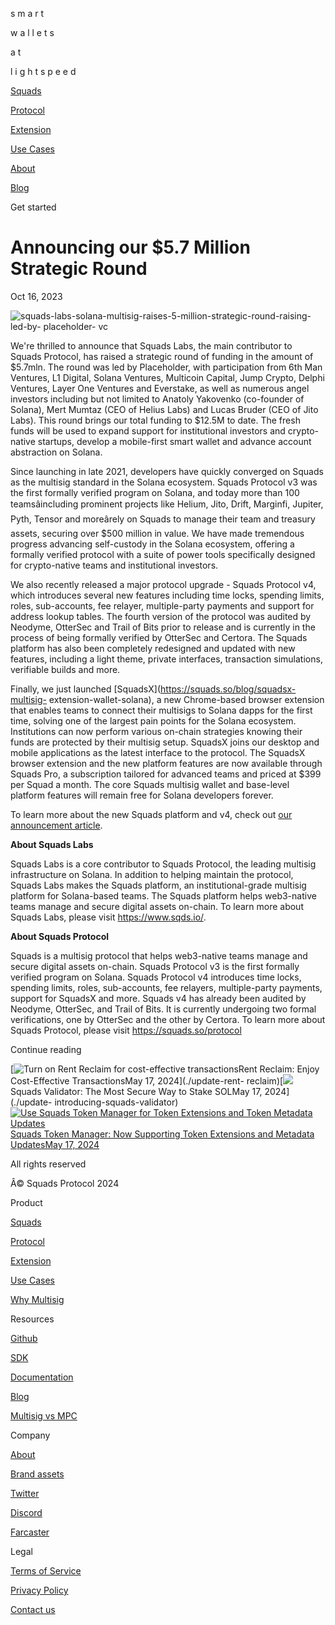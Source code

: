s m a r t

w a l l e t s

a t

l i g h t s p e e d

[Squads](../)

[Protocol](../protocol)

[Extension](../extension)

[Use Cases](../use-cases)

[About](https://www.sqds.io/)

[Blog](../blog)

[](../)

Get started

# Announcing our $5.7 Million Strategic Round

Oct 16, 2023

![squads-labs-solana-multisig-raises-5-million-strategic-round-raising-led-by-
placeholder-
vc](https://framerusercontent.com/images/Yyrc4dDy1S35PzAoAqgp18qL1A.png)

We're thrilled to announce that Squads Labs, the main contributor to Squads
Protocol, has raised a strategic round of funding in the amount of $5.7mln.
The round was led by Placeholder, with participation from 6th Man Ventures, L1
Digital, Solana Ventures, Multicoin Capital, Jump Crypto, Delphi Ventures,
Layer One Ventures and Everstake, as well as numerous angel investors
including but not limited to Anatoly Yakovenko (co-founder of Solana), Mert
Mumtaz (CEO of Helius Labs) and Lucas Bruder (CEO of Jito Labs). This round
brings our total funding to $12.5M to date. The fresh funds will be used to
expand support for institutional investors and crypto-native startups, develop
a mobile-first smart wallet and advance account abstraction on Solana.

Since launching in late 2021, developers have quickly converged on Squads as
the multisig standard in the Solana ecosystem. Squads Protocol v3 was the
first formally verified program on Solana, and today more than 100
teamsâincluding prominent projects like Helium, Jito, Drift, Marginfi,
Jupiter, Pyth, Tensor and moreârely on Squads to manage their team and
treasury assets, securing over $500 million in value. We have made tremendous
progress advancing self-custody in the Solana ecosystem, offering a formally
verified protocol with a suite of power tools specifically designed for
crypto-native teams and institutional investors.

We also recently released a major protocol upgrade - Squads Protocol v4, which
introduces several new features including time locks, spending limits, roles,
sub-accounts, fee relayer, multiple-party payments and support for address
lookup tables. The fourth version of the protocol was audited by Neodyme,
OtterSec and Trail of Bits prior to release and is currently in the process of
being formally verified by OtterSec and Certora. The Squads platform has also
been completely redesigned and updated with new features, including a light
theme, private interfaces, transaction simulations, verifiable builds and
more.

Finally, we just launched [SquadsX](https://squads.so/blog/squadsx-multisig-
extension-wallet-solana), a new Chrome-based browser extension that enables
teams to connect their multisigs to Solana dapps for the first time, solving
one of the largest pain points for the Solana ecosystem. Institutions can now
perform various on-chain strategies knowing their funds are protected by their
multisig setup. SquadsX joins our desktop and mobile applications as the
latest interface to the protocol. The SquadsX browser extension and the new
platform features are now available through Squads Pro, a subscription
tailored for advanced teams and priced at $399 per Squad a month. The core
Squads multisig wallet and base-level platform features will remain free for
Solana developers forever.

To learn more about the new Squads platform and v4, check out [our
announcement article](https://squads.so/blog/v4-and-new-squads-app).

  

**About Squads Labs**

Squads Labs is a core contributor to Squads Protocol, the leading multisig
infrastructure on Solana. In addition to helping maintain the protocol, Squads
Labs makes the Squads platform, an institutional-grade multisig platform for
Solana-based teams. The Squads platform helps web3-native teams manage and
secure digital assets on-chain. To learn more about Squads Labs, please visit
<https://www.sqds.io/>.

**About Squads Protocol**

Squads is a multisig protocol that helps web3-native teams manage and secure
digital assets on-chain. Squads Protocol v3 is the first formally verified
program on Solana. Squads Protocol v4 introduces time locks, spending limits,
roles, sub-accounts, fee relayers, multiple-party payments, support for
SquadsX and more. Squads v4 has already been audited by Neodyme, OtterSec, and
Trail of Bits. It is currently undergoing two formal verifications, one by
OtterSec and the other by Certora. To learn more about Squads Protocol, please
visit <https://squads.so/protocol>

  

Continue reading

[![Turn on Rent Reclaim for cost-effective
transactions](https://framerusercontent.com/images/eOILakO7M19S8jwBSRmPIXJhg.png)Rent
Reclaim: Enjoy Cost-Effective TransactionsMay 17, 2024](./update-rent-
reclaim)[![](https://framerusercontent.com/images/WOKbvF0y1nHBuYDN78pvmWH8zU.png)
Squads Validator: The Most Secure Way to Stake SOLMay 17, 2024](./update-
introducing-squads-validator)[![Use Squads Token Manager for Token Extensions
and Token Metadata
Updates](https://framerusercontent.com/images/7HnkhwbJM5yCrT3XKC9bXCdaoM.png)Squads
Token Manager: Now Supporting Token Extensions and Metadata UpdatesMay 17,
2024](./update-token-manager-token-extensions-and-metadata-updates)

[](../)

All rights reserved

Â© Squads Protocol 2024

Product

[Squads](../)

[Protocol](../protocol)

[Extension](../extension)

[Use Cases](../use-cases)

[Why Multisig](https://squads.so/blog/what-are-multisig-wallets)

Resources

[Github](https://github.com/Squads-Protocol)

[SDK](https://www.npmjs.com/package/@sqds/multisig)

[Documentation](https://docs.squads.so/main/basics/welcome-to-squads)

[Blog](../blog)

[Multisig vs MPC](https://squads.so/blog/mpc-wallets-risks-vs-multisig)

Company

[About](../about)

[Brand assets](../brand-assets)

[Twitter](https://twitter.com/squadsprotocol)

[Discord](https://discord.com/invite/YPXz64TrKs)

[Farcaster](https://warpcast.com/squads)

Legal

[Terms of Service](../legal/terms-of-service)

[Privacy Policy](../legal/privacy-policy)

[Contact us](https://discord.com/invite/YPXz64TrKs)

